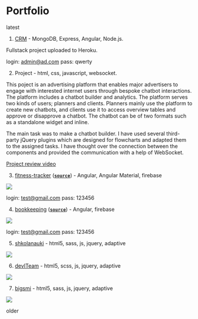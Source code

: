 # Portfolio

latest

1. [CRM](https://morning-ravine-49388.herokuapp.com/) - MongoDB, Express, Angular, Node.js.

Fullstack project uploaded to Heroku.

login: admin@ad.com
pass: qwerty

2. Project - html, css, javascript, websocket.

This poject is an advertising platform that enables major advertisers to engage with interested internet users through bespoke chatbot interactions.
The platform includes a chatbot builder and analytics. The platform serves two kinds of users; planners and clients. Planners mainly use the platform to create new chatbots, and clients use it to access overview tables and approve or disapprove a chatbot.
The chatbot can be of two formats such as a standalone widget and inline.

The main task was to make a chatbot builder. I have used several third-party jQuery plugins which are designed for flowcharts and adapted them to the assigned tasks. I have thought over the connection between the components and provided the communication with a help of WebSocket.

[Project review video](https://mcguma123.wistia.com/medias/sijwfzscl3)

3. [fitness-tracker](https://fitness-tracker-5c801.firebaseapp.com/) ([**`source`**](https://github.com/stasguma/fitness-tracker)) - Angular, Angular Material, firebase

![](https://i.ibb.co/6XhD8Bd/ezgif-com-video-to-gif-1.gif)

login: test@gmail.com
pass: 123456

4. [bookkeeping](https://bookkeeping-b29d1.firebaseapp.com/login) ([**`source`**](https://github.com/stasguma/bookkeeping)) - Angular, firebase

![](https://image.ibb.co/eSTwoy/bookkeeping.gif)

login: test@gmail.com
pass: 123456

5. [shkolanauki](https://shkolanauki.ru) - html5, sass, js, jquery, adaptive

![](https://image.ibb.co/j2d5wJ/shkolanauki2.gif)

6. [devITeam](https://deviteam.com) - html5, scss, js, jquery, adaptive

![](https://image.ibb.co/cTkhty/deviteam2.gif)

7. [bigsmi](https://bigsmi.com) - html5, sass, js, jquery, adaptive

![](https://image.ibb.co/iwPQVd/bigsmi2.gif)

older
